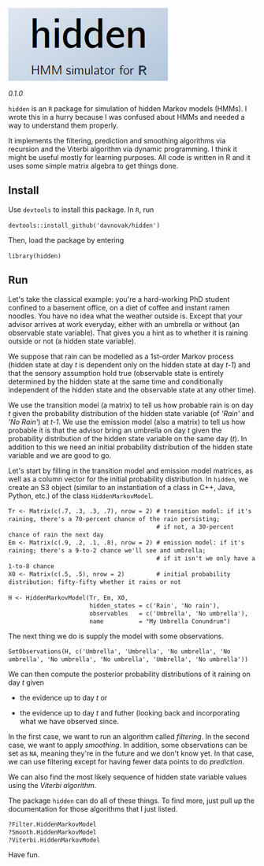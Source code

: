 ![hidden logo](logo.png)
 
*0.1.0*
 
`hidden` is an `R` package for simulation of hidden Markov models (HMMs).
I wrote this in a hurry because I was confused about HMMs and needed a way to understand them properly.

It implements the filtering, prediction and smoothing algorithms via recursion and the Viterbi algorithm via dynamic programming.
I think it might be useful mostly for learning purposes.
All code is written in R and it uses some simple matrix algebra to get things done.

## Install

Use `devtools` to install this package.
In `R`, run

``devtools::install_github('davnovak/hidden')``

Then, load the package by entering

``library(hidden)``

## Run

Let's take the classical example: you're a hard-working PhD student confined to a basement office, on a diet of coffee and instant ramen noodles.
You have no idea what the weather outside is.
Except that your advisor arrives at work everyday, either with an umbrella or without (an observable state variable).
That gives you a hint as to whether it is raining outside or not (a hidden state variable).

We suppose that rain can be modelled as a 1st-order Markov process (hidden state at day *t* is dependent only on the hidden state at day *t-1*) and that the sensory assumption hold true (observable state is entirely determined by the hidden state at the same time and conditionally independent of the hidden state and the observable state at any other time).

We use the transition model (a matrix) to tell us how probable rain is on day *t* given the probability distribution of the hidden state variable (of *'Rain'* and *'No Rain'*) at *t-1*.
We use the emission model (also a matrix) to tell us how probable it is that the advisor bring an umbrella on day *t* given the probability distribution of the hidden state variable on the same day (*t*).
In addition to this we need an initial probability distribution of the hidden state variable and we are good to go.

Let's start by filling in the transition model and emission model matrices, as well as a column vector for the initial probability distribution.
In `hidden`, we create an S3 object (similar to an instantiation of a class in C++, Java, Python, etc.) of the class `HiddenMarkovModel`.

```
Tr <- Matrix(c(.7, .3, .3, .7), nrow = 2) # transition model: if it's raining, there's a 70-percent chance of the rain persisting;
                                          # if not, a 30-percent chance of rain the next day
Em <- Matrix(c(.9, .2, .1, .8), nrow = 2) # emission model: if it's raining; there's a 9-to-2 chance we'll see and umbrella;
                                          # if it isn't we only have a 1-to-8 chance
X0 <- Matrix(c(.5, .5), nrow = 2)         # initial probability distribution: fifty-fifty whether it rains or not

H <- HiddenMarkovModel(Tr, Em, X0,
                       hidden_states = c('Rain', 'No rain'),
                       observables   = c('Umbrella', 'No umbrella'),
                       name          = "My Umbrella Conundrum")
```

The next thing we do is supply the model with some observations.

```
SetObservations(H, c('Umbrella', 'Umbrella', 'No umbrella', 'No umbrella', 'No umbrella', 'No umbrella', 'Umbrella', 'No umbrella'))
```

We can then compute the posterior probability distributions of it raining on day *t* given

* the evidence up to day *t* or

* the evidence up to day *t* and futher (looking back and incorporating what we have observed since.

In the first case, we want to run an algorithm called *filtering*.
In the second case, we want to apply *smoothing*.
In addition, some observations can be set as `NA`, meaning they're in the future and we don't know yet.
In that case, we can use filtering except for having fewer data points to do *prediction*.

We can also find the most likely sequence of hidden state variable values using the *Viterbi algorithm*.

The package `hidden` can do all of these things.
To find more, just pull up the documentation for those algorithms that I just listed.

```
?Filter.HiddenMarkovModel
?Smooth.HiddenMarkovModel
?Viterbi.HiddenMarkovModel
```

Have fun.



